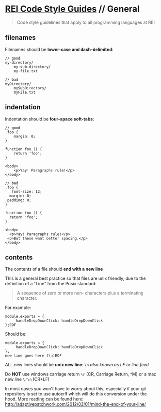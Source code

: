 # [REI Code Style Guides](/README.md) // General

> Code style guidelines that apply to all programming languages at REI

## filenames

Filenames should be **lower-case and dash-delimited**:

```
// good
my-directory/
    my-sub-directory/
    my-file.txt

// bad
myDirectory/
    mySubDirectory/
    myFile.txt
```

## indentation

Indentation should be **four-space soft-tabs**:

```
// good
.foo {
    margin: 0;
}

function foo () {
    return 'foo';
}

<body>
    <p>Yay! Paragraphs rule!</p>
</body>

// bad
.foo {
   font-size: 12;
  margin: 0;
 padding: 0;
}

function foo () {
  return 'foo';
}

<body>
  <p>Yay! Paragraphs rule!</p>
 <p>But these want better spacing.</p>
</body>
```

## contents

The contents of a file should **end with a new line**

This is a general best practice so that files are unix friendly, due to the
definition of a "Line" from the Posix standard:
> A sequence of zero or more non- <newline> characters plus a terminating <newline> character.

For example:
```
module.exports = {
     handleDropDownClick: handleDropDownClick
};EOF
```

Should be:
```
module.exports = {
     handleDropDownClick: handleDropDownClick
};
new line goes here (\n)EOF
```


ALL new lines should be **unix new line**: `\n` *also known as LF or line feed*

Do **NOT** use windows carriage return `\r` (CR, Carriage Return, ^M) or a mac new line `\r\n` (CR+LF)

In most cases you won't have to worry about this, especially if your git repository is set to use autocrlf which will do this conversion under the hood. More reading can be found here: http://adaptivepatchwork.com/2012/03/01/mind-the-end-of-your-line/
